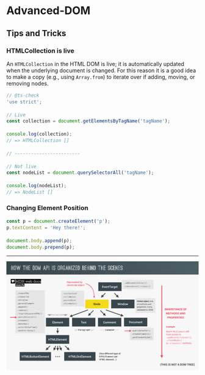 # Advanced-DOM

## Tips and Tricks

### HTMLCollection is live

An `HTMLCollection` in the HTML DOM is live; it is automatically updated when the underlying document is changed. For this reason it is a good idea to make a copy (e.g., using `Array.from`) to iterate over if adding, moving, or removing nodes.

```js
// @ts-check
'use strict';

// Live
const collection = document.getElementsByTagName('tagName');

console.log(collection);
// => HTMLCollection []

// ------------------------

// Not live
const nodeList = document.querySelectorAll('tagName');

console.log(nodeList);
// => NodeList []
```

### Changing Element Position

```js
const p = document.createElement('p');
p.textContent = 'Hey there!';

document.body.append(p);
document.body.prepend(p);
```

---

<img src="shots/behind-the-scenes.png?raw=true" width="700" >
